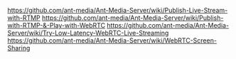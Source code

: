 https://github.com/ant-media/Ant-Media-Server/wiki/Publish-Live-Stream-with-RTMP
https://github.com/ant-media/Ant-Media-Server/wiki/Publish-with-RTMP-&-Play-with-WebRTC
https://github.com/ant-media/Ant-Media-Server/wiki/Try-Low-Latency-WebRTC-Live-Streaming
https://github.com/ant-media/Ant-Media-Server/wiki/WebRTC-Screen-Sharing